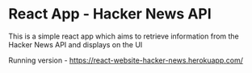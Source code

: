 # React App - Hacker News API
This is a simple react app which aims to retrieve information from the Hacker News API and displays on the UI 

Running version - https://react-website-hacker-news.herokuapp.com/
